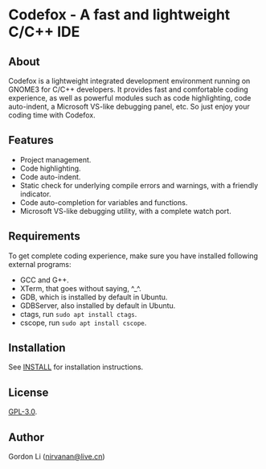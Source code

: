 # Codefox - A fast and lightweight C/C++ IDE

## About
Codefox is a lightweight integrated development environment running on
GNOME3 for C/C++ developers. It provides fast and comfortable coding experience, as well as
powerful modules such as code highlighting, code auto-indent, a Microsoft
VS-like debugging panel, etc. So just enjoy your coding time with Codefox.

## Features
* Project management.
* Code highlighting.
* Code auto-indent.
* Static check for underlying compile errors and warnings, with a friendly
indicator.
* Code auto-completion for variables and functions.
* Microsoft VS-like debugging utility, with a complete watch port.

## Requirements
To get complete coding experience, make sure you have installed following external programs:
* GCC and G++.
* XTerm, that goes without saying, ^\_^.
* GDB, which is installed by default in Ubuntu.
* GDBServer, also installed by default in Ubuntu.
* ctags, run `sudo apt install ctags`.
* cscope, run `sudo apt install cscope`.

## Installation
See [INSTALL](https://github.com/nirvanan/Codefox/blob/master/INSTALL) for installation instructions.

## License
[GPL-3.0](https://www.gnu.org/licenses/gpl-3.0.en.html).

## Author
Gordon Li (nirvanan@live.cn)
